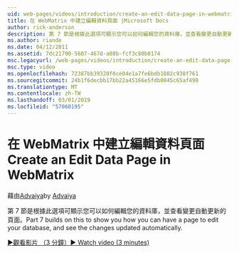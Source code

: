 ```yaml
---
uid: web-pages/videos/introduction/create-an-edit-data-page-in-webmatrix
title: 在 WebMatrix 中建立編輯資料頁面 |Microsoft Docs
author: rick-anderson
description: 第 7 節是根據此選項可顯示您可以如何編輯您的資料庫，並查看變更自動更新的頁面。
ms.author: riande
ms.date: 04/12/2011
ms.assetid: 7dc21790-5607-467d-a08b-fcf3c80b0174
msc.legacyurl: /web-pages/videos/introduction/create-an-edit-data-page-in-webmatrix
msc.type: video
ms.openlocfilehash: 72387bb39320f0ce04e1a7fe6bdb1802c938f761
ms.sourcegitcommit: 24b1f6decbb17bb22a45166e5fdb0845c65af498
ms.translationtype: MT
ms.contentlocale: zh-TW
ms.lasthandoff: 03/01/2019
ms.locfileid: "57060195"
---
```

<a name="create-an-edit-data-page-in-webmatrix"></a><span data-ttu-id="d2d5b-103">在 WebMatrix 中建立編輯資料頁面</span><span class="sxs-lookup"><span data-stu-id="d2d5b-103">Create an Edit Data Page in WebMatrix</span></span>
====================
<span data-ttu-id="d2d5b-104">藉由[Advaiya](https://twitter.com/Advaiyasolns)</span><span class="sxs-lookup"><span data-stu-id="d2d5b-104">by [Advaiya](https://twitter.com/Advaiyasolns)</span></span>

<span data-ttu-id="d2d5b-105">第 7 節是根據此選項可顯示您可以如何編輯您的資料庫，並查看變更自動更新的頁面。</span><span class="sxs-lookup"><span data-stu-id="d2d5b-105">Part 7 builds on this to show you how you can have a page to edit your database, and see the changes updated automatically.</span></span>

[<span data-ttu-id="d2d5b-106">&#9654;觀看影片 （3 分鐘）</span><span class="sxs-lookup"><span data-stu-id="d2d5b-106">&#9654; Watch video (3 minutes)</span></span>](https://channel9.msdn.com/Blogs/ASP-NET-Site-Videos/create-an-edit-data-page-in-webmatrix)
